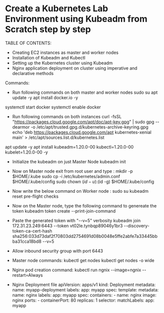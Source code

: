 # Create a Kubernetes Lab Environment using Kubeadm from Scratch step by step
TABLE OF CONTENTS:
- Creating EC2 instances as master and worker nodes
- Installation of Kubeadm and Kubectl
- Setting up the Kubernetes cluster using Kubeadm
- Nginx application deployment on cluster using imperative and declarative methods

Commands:
- Run following commands on both master and worker nodes
 sudo su
 apt update -y
 apt install docker.io -y

 systemctl start docker
 systemctl enable docker

- Run following commands on both instances
 curl -fsSL "https://packages.cloud.google.com/apt/doc/apt-key.gpg" | sudo gpg --dearmor -o /etc/apt/trusted.gpg.d/kubernetes-archive-keyring.gpg
 echo 'deb https://packages.cloud.google.com/apt kubernetes-xenial main' > /etc/apt/sources.list.d/kubernetes.list

 apt update -y
 apt install kubeadm=1.20.0-00 kubectl=1.20.0-00 kubelet=1.20.0-00 -y

- Initialize the kubeadm on just Master Node
 kubeadm init

- Now on Master node exit from root user and type :
   mkdir -p $HOME/.kube
   sudo cp -i /etc/kubernetes/admin.conf $HOME/.kube/config
   sudo chown $(id -u):$(id -g) $HOME/.kube/config

- Now write the below command on Worker node :
 sudo su
 kubeadm reset pre-flight checks


- Now on the Master node, type the following command to genereate the token
 kubeadm token create --print-join-command

- Paste the generated token with "--v=5" verbosity
 kubeadm join 172.31.23.249:6443 --token vt02le.tynbqp89046y1br3 --discovery-token-ca-cert-hash sha256:033d73daf2f70803dd2754691d08b0048e5ffe2abfe7a33445bbba31cca18bd8 --v=5

- Allow inbound security group with port 6443

- Master node commands:
kubectl get nodes
kubectl get nodes -o wide

- Nginx pod creation command:
 kubectl run ngnix --image=ngnix --restart=Always

- Nginx Deployment file
apiVersion: apps/v1
kind: Deployment
metadata:
  name: myapp-deployment
  labels:
    app: myapp
spec:
  template:
    metadata:
      name: nginx
      labels:
        app: myapp
    spec:
      containers:
        - name: nginx
          image: nginx
          ports:
          - containerPort: 80
  replicas: 1
  selector:
    matchLabels:
      app: myapp


